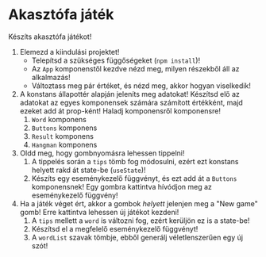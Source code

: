 # Akasztófa játék

Készíts akasztófa játékot!

1. Elemezd a kiindulási projektet!
   - Telepítsd a szükséges függőségeket (`npm install`)!
   - Az `App` komponenstől kezdve nézd meg, milyen részekből áll az alkalmazás!
   - Változtass meg pár értéket, és nézd meg, akkor hogyan viselkedik!
2. A konstans állapottér alapján jeleníts meg adatokat! Készítsd elő az adatokat az egyes komponensek számára számított értékként, majd ezeket add át prop-ként! Haladj komponensről komponensre!
   1. `Word` komponens
   2. `Buttons` komponens
   3. `Result` komponens
   4. `Hangman` komponens
3. Oldd meg, hogy gombnyomásra lehessen tippelni!
   1. A tippelés során a `tips` tömb fog módosulni, ezért ezt konstans helyett rakd át state-be (`useState`)!
   2. Készíts egy eseménykezelő függvényt, és ezt add át a `Buttons` komponensnek! Egy gombra kattintva hívódjon meg az eseménykezelő függvény!
4. Ha a játék véget ért, akkor a gombok _helyett_ jelenjen meg a "New game" gomb! Erre kattintva lehessen új játékot kezdeni!
   1. A `tips` mellett a `word` is változni fog, ezért kerüljön ez is a state-be!
   2. Készítsd el a megfelelő eseménykezelő függvényt!
   3. A `wordList` szavak tömbje, ebből generálj véletlenszerűen egy új szót!
